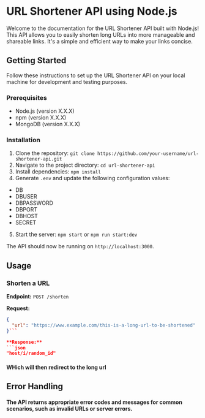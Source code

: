 # URL Shortener API using Node.js

Welcome to the documentation for the URL Shortener API built with Node.js! This API allows you to easily shorten long URLs into more manageable and shareable links. It's a simple and efficient way to make your links concise.

## Getting Started

Follow these instructions to set up the URL Shortener API on your local machine for development and testing purposes.

### Prerequisites

- Node.js (version X.X.X)
- npm (version X.X.X)
- MongoDB (version X.X.X)

### Installation

1. Clone the repository: `git clone https://github.com/your-username/url-shortener-api.git`
2. Navigate to the project directory: `cd url-shortener-api`
3. Install dependencies: `npm install`
4. Generate `.env` and update the following configuration values:

- DB
- DBUSER
- DBPASSWORD
- DBPORT
- DBHOST
- SECRET

5. Start the server: `npm start` or `npm run start:dev`


The API should now be running on `http://localhost:3000`.

## Usage

### Shorten a URL

**Endpoint:** `POST /shorten`

**Request:**
```json
{
  "url": "https://www.example.com/this-is-a-long-url-to-be-shortened"
}```

**Response:**
```json
"host/i/random_id"
```
#### WHich will then redirect to the long url

## Error Handling
#### The API returns appropriate error codes and messages for common scenarios, such as invalid URLs or server errors.